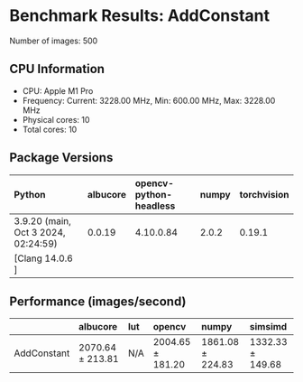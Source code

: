 # Benchmark Results: AddConstant

Number of images: 500

## CPU Information

- CPU: Apple M1 Pro
- Frequency: Current: 3228.00 MHz, Min: 600.00 MHz, Max: 3228.00 MHz
- Physical cores: 10
- Total cores: 10

## Package Versions

| Python                                | albucore   | opencv-python-headless   | numpy   | torchvision   |
|:--------------------------------------|:-----------|:-------------------------|:--------|:--------------|
| 3.9.20 (main, Oct  3 2024, 02:24:59)  | 0.0.19     | 4.10.0.84                | 2.0.2   | 0.19.1        |
| [Clang 14.0.6 ]                       |            |                          |         |               |

## Performance (images/second)

|             | albucore         | lut   | opencv           | numpy            | simsimd          |
|:------------|:-----------------|:------|:-----------------|:-----------------|:-----------------|
| AddConstant | 2070.64 ± 213.81 | N/A   | 2004.65 ± 181.20 | 1861.08 ± 224.83 | 1332.33 ± 149.68 |
